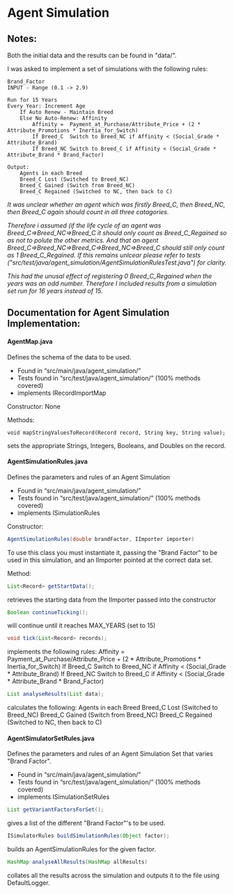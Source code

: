# Agent Simulation

## Notes:

Both the initial data and the results can be found in "data/".

I was asked to implement a set of simulations with the following rules:

    Brand_Factor
    INPUT - Range (0.1 -> 2.9)

    Run for 15 Years
    Every Year:	Increment Age
    	If Auto Renew - Maintain Breed
        Else No Auto-Renew:	Affinity
            Affinity = 	Payment_at_Purchase/Attribute_Price + (2 * Attribute_Promotions * Inertia_for_Switch)
            If Breed_C	Switch to Breed_NC if Affinity < (Social_Grade * Attribute_Brand)
            If Breed_NC	Switch to Breed_C if Affinity < (Social_Grade * Attribute_Brand * Brand_Factor)

    Output:
        Agents in each Breed
    	Breed_C Lost (Switched to Breed_NC)
    	Breed_C Gained (Switch from Breed_NC)
    	Breed_C Regained (Switched to NC, then back to C)

    
*It was unclear whether an agent which was firstly Breed_C, then Breed_NC, then Breed_C again should count in all three catagories.*

*Therefore i assumed (if the life cycle of an agent was Breed_C=>Breed_NC=>Breed_C it should only count as Breed_C_Regained so as not to polute the other metrics. And that an agent Breed_C=>Breed_NC=>Breed_C=>Breed_NC=>Breed_C should still only count as 1 Breed_C_Regained.
If this remains unlcear please refer to tests ("src/test/java/agent_simulation/AgentSimulationRulesTest.java") for clarity.*

*This had the unusal effect of registering 0 Breed_C_Regained when the years was an odd number. Therefore I included results from a simulation set run for 16 years instead of 15.*



## Documentation for Agent Simulation Implementation:


#### AgentMap.java
Defines the schema of the data to be used.

* Found in “src/main/java/agent_simulation/”
* Tests found in “src/test/java/agent_simulation/” (100% methods covered)
* implements IRecordImportMap

Constructor: None

Methods:
~~~~
void mapStringValuesToRecord(Record record, String key, String value);
~~~~
sets the appropriate Strings, Integers, Booleans, and Doubles on the record.



#### AgentSimulationRules.java
Defines the parameters and rules of an Agent Simulation

* Found in “src/main/java/agent_simulation/”
* Tests found in “src/test/java/agent_simulation/” (100% methods covered)
* implements ISimulationRules

Constructor:
~~~~java
AgentSimulationRules(double brandFactor, IImporter importer)
~~~~
To use this class you must instantiate it, passing the "Brand Factor" to be used in this simulation, and an IImporter pointed at the correct data set.

Method:
~~~~java 
List<Record> getStartData();
~~~~
retrieves the starting data from the IImporter passed into the constructor

~~~~java 
Boolean continueTicking();
~~~~
will continue until it reaches MAX_YEARS (set to 15)

~~~~java 
void tick(List<Record> records);
~~~~
implements the following rules:
Affinity = 	Payment_at_Purchase/Attribute_Price + (2 * Attribute_Promotions * Inertia_for_Switch)
If Breed_C	Switch to Breed_NC if Affinity < (Social_Grade * Attribute_Brand)
If Breed_NC	Switch to Breed_C if Affinity < (Social_Grade * Attribute_Brand * Brand_Factor)

~~~~java 
List analyseResults(List data);
~~~~
calculates the following:
Agents in each Breed
Breed_C Lost (Switched to Breed_NC)
Breed_C Gained (Switch from Breed_NC)
Breed_C Regained (Switched to NC, then back to C)


#### AgentSimulatorSetRules.java
Defines the parameters and rules of an Agent Simulation Set that varies "Brand Factor".

* Found in “src/main/java/agent_simulation/”
* Tests found in “src/test/java/agent_simulation/” (100% methods covered)
* implements ISimulationSetRules

~~~~java 
List getVariantFactorsForSet();
~~~~
gives a list of the different "Brand Factor"'s to be used.

~~~~java 
ISimulatorRules buildSimulationRules(Object factor);
~~~~
builds an AgentSimulationRules for the given factor.

~~~~java 
HashMap analyseAllResults(HashMap allResults)
~~~~
collates all the results across the simulation and outputs it to the file using DefaultLogger.